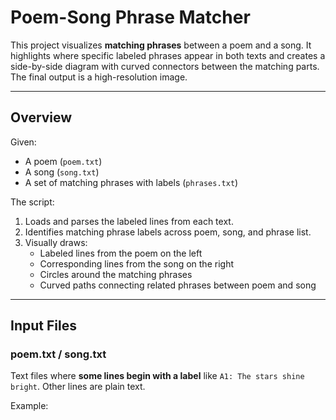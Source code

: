 # Poem-Song Phrase Matcher

This project visualizes **matching phrases** between a poem and a song. It highlights
where specific labeled phrases appear in both texts and creates a side-by-side diagram
with curved connectors between the matching parts. The final output is a high-resolution image.

---

## Overview

Given:
- A poem (`poem.txt`)
- A song (`song.txt`)
- A set of matching phrases with labels (`phrases.txt`)

The script:
1. Loads and parses the labeled lines from each text.
2. Identifies matching phrase labels across poem, song, and phrase list.
3. Visually draws:
   - Labeled lines from the poem on the left
   - Corresponding lines from the song on the right
   - Circles around the matching phrases
   - Curved paths connecting related phrases between poem and song

---

## Input Files

### poem.txt / song.txt

Text files where **some lines begin with a label** like `A1: The stars shine bright`. Other lines are plain text.

Example:
